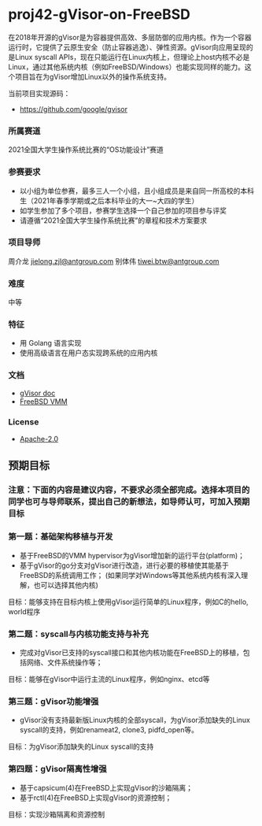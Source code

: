 # proj42-gVisor-on-FreeBSD

在2018年开源的gVisor是为容器提供高效、多层防御的应用内核。作为一个容器运行时，它提供了云原生安全（防止容器逃逸）、弹性资源。gVisor向应用呈现的是Linux syscall APIs，现在只能运行在Linux内核上，但理论上host内核不必是Linux，通过其他系统内核（例如FreeBSD/Windows）也能实现同样的能力。这个项目旨在为gVisor增加Linux以外的操作系统支持。

当前项目实现源码：

* https://github.com/google/gvisor

### 所属赛道

2021全国大学生操作系统比赛的“OS功能设计”赛道

### 参赛要求
- 以小组为单位参赛，最多三人一个小组，且小组成员是来自同一所高校的本科生（2021年春季学期或之后本科毕业的大一~大四的学生）
- 如学生参加了多个项目，参赛学生选择一个自己参加的项目参与评奖
- 请遵循“2021全国大学生操作系统比赛”的章程和技术方案要求

### 项目导师

周介龙 jielong.zjl@antgroup.com
别体伟 tiwei.btw@antgroup.com

### 难度

中等

### 特征

- 用 Golang 语言实现
- 使用高级语言在用户态实现跨系统的应用内核

### 文档

- [gVisor doc](https://gvisor.dev/)
- [FreeBSD VMM](https://github.com/freebsd/freebsd-src/blob/main/sys/amd64/include/vmm_dev.h)

### License

- [Apache-2.0](https://opensource.org/licenses/Apache-2.0)

## 预期目标

### 注意：下面的内容是建议内容，不要求必须全部完成。选择本项目的同学也可与导师联系，提出自己的新想法，如导师认可，可加入预期目标

### 第一题：基础架构移植与开发

- 基于FreeBSD的VMM hypervisor为gVisor增加新的运行平台(platform)；
- 基于gVisor的go分支对gVisor进行改造，进行必要的移植使其能基于FreeBSD的系统调用工作；
(如果同学对Windows等其他系统内核有深入理解，也可以选择其他内核)

目标：能够支持在目标内核上使用gVisor运行简单的Linux程序，例如C的hello, world程序

### 第二题：syscall与内核功能支持与补充

- 完成对gVisor已支持的syscall接口和其他内核功能在FreeBSD上的移植，包括网络、文件系统操作等；

目标：能够在gVisor中运行主流的Linux程序，例如nginx、etcd等

### 第三题：gVisor功能增强

- gVisor没有支持最新版Linux内核的全部syscall，为gVisor添加缺失的Linux syscall的支持，例如renameat2, clone3, pidfd_open等。

目标：为gVisor添加缺失的Linux syscall的支持

### 第四题：gVisor隔离性增强

- 基于capsicum(4)在FreeBSD上实现gVisor的沙箱隔离；
- 基于rctl(4)在FreeBSD上实现gVisor的资源控制；

目标：实现沙箱隔离和资源控制
